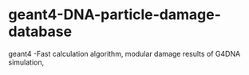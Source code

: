 # geant4-DNA-particle-damage-database
geant4 -Fast calculation algorithm, modular damage results of G4DNA simulation,
